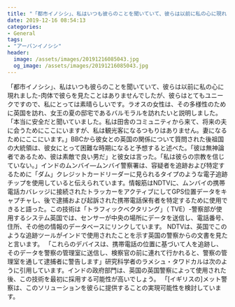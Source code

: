 ```yaml
---
title: "「都市イノシシ」、私はいつも彼らのことを聞いていて、彼らは以前に私の心に現れました-肉体で彼らを見たことはありませんでしたが、彼らはとてもユニークですので、私にとっては素晴らしいです。"
date: 2019-12-16 08:54:13
categories:
- General
tags:
- "アーバンイノシシ"
header:
  image: /assets/images/20191216085043.jpg
  og_image: /assets/images/20191216085043.jpg
---
```


「都市イノシシ」、私はいつも彼らのことを聞いていて、彼らは以前に私の心に現れました-肉体で彼らを見たことはありませんでしたが、彼らはとてもユニークですので、私にとっては素晴らしいです。ラオスの女性は、その多様性のために英国を訪れ、女王の夏の邸宅であるバルモラルを訪れたいと説明しました。 「本当に安全だと聞いていました。私は田舎のコミュニティから来て、将来の夫に会うためにここにいますが、私は観光客になるつもりはありません。妻になるためにここにいます。」BBCから彼女との英国の関係について質問された後祖国の大統領は、彼女にとって困難な時期になると予想すると述べた。「彼は無神論者であるため、彼は素敵で良い男だ」と彼女は言った。「私は彼らの宗教を信じていない。」インドのムンバイ—ムンバイ警察署は、容疑者を追跡および特定するために「ダム」クレジットカードリーダーに見られるタイプのような電子追跡チップを使用していると伝えられています。情報筋はNDTVに、ムンバイの携帯電話カバレッジに接続されたトラッカーをアクティブにしてGPS位置データをキャプチャし、後で逮捕および起訴された携帯電話保有者を特定するために使用できると語った。この技術は「トラフィックベクタリング」（ TVE）-警察部が使用するシステム英国では、センサーが中央の場所にデータを送信し、電話番号、住所、その他の情報のデータベースにリンクしています。 NDTVは、英国でこのような追跡ツールがインドで使用されたことを示す英国の警察からの文書を見たと言います。 「これらのデバイスは、携帯電話の位置に基づいて人を追跡し、そのデータを警察の管理室に送信し、検察官の前に連れて行かれると、警察の管理室を通して逮捕者に警告します」研究科学者のラメシュ・タワドカルは次のように引用しています。インドの政府部門は、英国の英国警察によって使用された後、この技術を最初に採用する可能性が高いでしょう。 「[イギリスの]メット警察は、このソリューションを彼らに提供することの実現可能性を検討しています。

